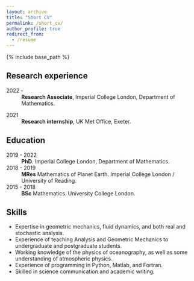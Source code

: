 ```yaml
---
layout: archive
title: "Short CV"
permalink: /short_cv/
author_profile: true
redirect_from:
  - /resume
---
```


{% include base_path %}

## Research experience

<dl>
  <dt>2022 - </dt>
  <dd> <strong>Research Associate</strong>, Imperial College London, Department of Mathematics.</dd>
</dl>

<dl>
  <dt> 2021 </dt>
  <dd> <strong> Research internship</strong>, UK Met Office, Exeter. </dd>
</dl>

## Education

<dl>
  <dt>2019 - 2022</dt>
  <dd><strong>PhD</strong>. Imperial College London, Department of Mathematics.</dd>

  <dt>2018 - 2019</dt>
  <dd><strong>MRes</strong> Mathematics of Planet Earth. Imperial College London / University of Reading.</dd>
  
  <dt>2015 - 2018</dt>
  <dd><strong>BSc</strong> Mathematics. University College London.</dd>
</dl>
  
## Skills

- Expertise in geometric mechanics, fluid dynamics, and both real and stochastic analysis.
- Experience of teaching Analysis and Geometric Mechanics to undergraduate and postgraduate students.
- Working knowledge of the physics of oceanography, as well as some understanding of atmospheric physics.
- Experience of programming in Python, Matlab, and Fortran.
- Skilled in science communication and academic writing.

